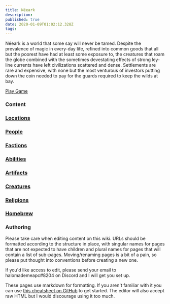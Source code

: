 ```yaml
---
title: Néeark
description: 
published: true
date: 2020-01-09T01:02:12.328Z
tags: 
---
```


Néeark is a world that some say will never be tamed. Despite the prevalence of magic in every-day life, refined into common goods that all but the poorest have had at least some exposure to, the creatures that roam the globe combined with the sometimes devestating effects of strong ley-line currents have left civilizations scattered and dense. Settlements are rare and expensive, with none but the most venturous of investors putting down the coin needed to pay for the guards required to keep the wilds at bay.

<a href="https://app.roll20.net/campaigns/details/5094997/neeark" class="my-5 ml-5 v-btn v-btn--depressed theme--light v-size--large primary">
    <span class="v-btn__content">
        <i aria-hidden="true" class="v-icon notranslate v-icon--left mdi mdi-play theme--light"></i>
        <span>Play Game</span>
    </span>
</a>

### Content
<div class="d-flex flex-wrap">
    <a class="ma-2 v-card v-sheet theme--light" href="/locations">
        <div class="pa-5 d-flex flex-column align-center justify-center">
            <i class="mdi mdi-city display-4"></i>
            <h3 class="card-title">Locations</h3>
        </div>
    </a>
    <a class="ma-2 v-card v-sheet theme--light" href="/people">
        <div class="pa-5 d-flex flex-column align-center justify-center">
            <i class="mdi mdi-account-group display-4"></i>
            <h3 class="card-title">People</h3>
        </div>
    </a>
    <a class="ma-2 v-card v-sheet theme--light" href="/factions">
        <div class="pa-5 d-flex flex-column align-center justify-center">
            <i class="mdi mdi-flag-variant display-4"></i>
            <h3 class="card-title">Factions</h3>
        </div>
    </a>
    <a class="ma-2 v-card v-sheet theme--light" href="/abilities">
        <div class="pa-5 d-flex flex-column align-center justify-center">
            <i class="mdi mdi-auto-fix display-4"></i>
            <h3 class="card-title">Abilities</h3>
        </div>
    </a>
    <a class="ma-2 v-card v-sheet theme--light" href="/artifacts">
        <div class="pa-5 d-flex flex-column align-center justify-center">
            <i class="mdi mdi-diamond-stone display-4"></i>
            <h3 class="card-title">Artifacts</h3>
        </div>
    </a>
    <a class="ma-2 v-card v-sheet theme--light" href="/creatures">
        <div class="pa-5 d-flex flex-column align-center justify-center">
            <i class="mdi mdi-paw display-4"></i>
            <h3 class="card-title">Creatures</h3>
        </div>
    </a>
    <a class="ma-2 v-card v-sheet theme--light" href="/religions">
        <div class="pa-5 d-flex flex-column align-center justify-center">
            <i class="mdi mdi-islam display-4"></i>
            <h3 class="card-title">Religions</h3>
        </div>
    </a>
    <a class="ma-2 v-card v-sheet theme--light" href="/homebrew">
        <div class="pa-5 d-flex flex-column align-center justify-center">
            <i class="mdi mdi-glass-mug-variant display-4"></i>
            <h3 class="card-title">Homebrew</h3>
        </div>
    </a>
</div>

### Authoring
Please take care when editing content on this wiki.  URLs should be formatted according to the structure in place, with singular names for pages that are not expected to have children and plural names for pages that will contain a list of sub-pages.  Moving/renaming pages is a bit of a pain, so please put thought into conventions before creating a new one.

If you'd like access to edit, please send your email to halomademeapc#8204 on Discord and I will get you set up.

These pages use markdown for formatting.  If you aren't familiar with it you can use [this cheatsheet on GitHub](https://github.com/adam-p/markdown-here/wiki/Markdown-Cheatsheet#html) to get started. The editor will also accept raw HTML but I would discourage using it too much.  